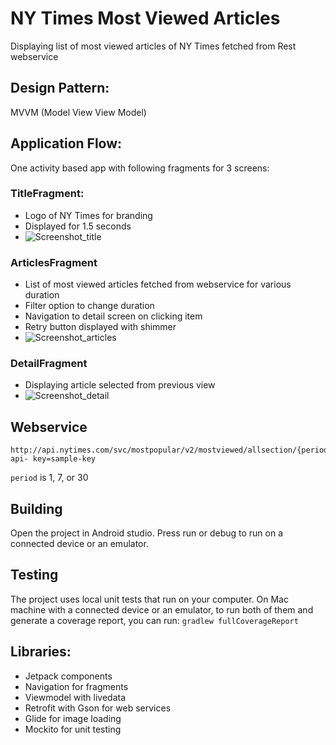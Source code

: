 # NY Times Most Viewed Articles
Displaying list of most viewed articles of NY Times fetched from Rest webservice

## Design Pattern:
MVVM (Model View View Model)

## Application Flow:
One activity based app with following fragments for 3 screens:

### TitleFragment:
- Logo of NY Times for branding
- Displayed for 1.5 seconds
- ![Screenshot_title](https://user-images.githubusercontent.com/47480605/98184207-3ea13200-1f23-11eb-9079-e898c5227d84.jpg)

### ArticlesFragment
- List of most viewed articles fetched from webservice for various duration
- Filter option to change duration
- Navigation to detail screen on clicking item
- Retry button displayed with shimmer
- ![Screenshot_articles](https://user-images.githubusercontent.com/47480605/98184204-3cd76e80-1f23-11eb-8ab9-0a5e801f7658.jpg)

### DetailFragment
- Displaying article selected from previous view
- ![Screenshot_detail](https://user-images.githubusercontent.com/47480605/98184206-3e089b80-1f23-11eb-998e-383bdc054bb8.jpg)


## Webservice
```
http://api.nytimes.com/svc/mostpopular/v2/mostviewed/allsection/{period}.json?api- key=sample-key
```
`period` is 1, 7, or 30


## Building
Open the project in Android studio. Press run or debug to run on a connected device or an emulator.

## Testing
The project uses local unit tests that run on your computer. On Mac machine with a connected device or an emulator, to run both of them and generate a coverage report, you can run:
```gradlew fullCoverageReport```

## Libraries:
- Jetpack components
- Navigation for fragments
- Viewmodel with livedata
- Retrofit with Gson for web services
- Glide for image loading
- Mockito for unit testing
